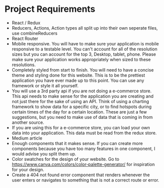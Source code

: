 # Project Requirements

- React / Redux
- Reducers, Actions, Action types all split up into their own seperate files, use combineReducers
- React Router
- Mobile responsive. You will have to make sure your application is mobile responsive to a testable level. You can't account for all of the resolution sizes but you can account for the top 3, Desktop, tablet, phone. Please make sure your application works appropriately when sized to these resolutions.
- Completely styled from start to finish. You will need to have a concise theme and styling done for this website. This is to be the prettiest application you have ever made up to this point. You can use any framework or style it all yourself.
- You will use a 3rd party api if you are not doing a e-commerce store. This api needs to make sense for the application you are creating and not just there for the sake of using an API. Think of using a charting framework to show data for a specific city, or to find hotspots during certain times of the day for a certain location. These are just a few suggestions, but you need to make use of data that is coming in from another source.
- If you are using this for a e-commerce store, you can load your own data into your application. This data must be read from the redux store.
- Medium article
- Enough components that it makes sense. If you can create more components because you have too many features in one component, I would advise you split them up.
- Color swatches for the design of your website. Go to https://www.canva.com/colors/color-palette-generator/ for inspiration for your design.
- Create a 404 not found error component that renders whenever the user enters or navigates to something that is not a correct route or error.
